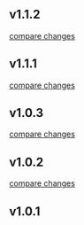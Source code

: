 
## v1.1.2

[compare changes](https://github.com/JiProchazka/nuxt-cookies-auth/compare/v1.1.1...v1.1.2)

## v1.1.1

[compare changes](https://github.com/JiProchazka/nuxt-cookies-auth/compare/v1.0.3...v1.1.1)

## v1.0.3

[compare changes](https://github.com/JiProchazka/nuxt-cookies-auth/compare/v1.0.2...v1.0.3)

## v1.0.2

[compare changes](https://github.com/JiProchazka/nuxt-cookies-auth/compare/v1.0.1...v1.0.2)

## v1.0.1

